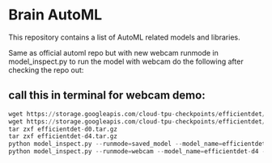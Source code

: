 # Brain AutoML

This repository contains a list of AutoML related models and libraries.

Same as official automl repo but with new webcam runmode in model_inspect.py
to run the model with webcam do the following after checking the repo out:

## call this in terminal for webcam demo:
```python
wget https://storage.googleapis.com/cloud-tpu-checkpoints/efficientdet/coco/efficientdet-d0.tar.gz
wget https://storage.googleapis.com/cloud-tpu-checkpoints/efficientdet/coco/efficientdet-d4.tar.gz
tar zxf efficientdet-d0.tar.gz
tar zxf efficientdet-d4.tar.gz
python model_inspect.py --runmode=saved_model --model_name=efficientdet-d4 --ckpt_path=efficientdet-d4 --hparams="mixed_precision=true" --saved_model_dir='savedmodel'
python model_inspect.py --runmode=webcam --model_name=efficientdet-d4 --saved_model_dir='savedmodel' --min_score_thresh=0.35 --max_boxes_to_draw=200 --hparams="mixed_precision=true"
```

